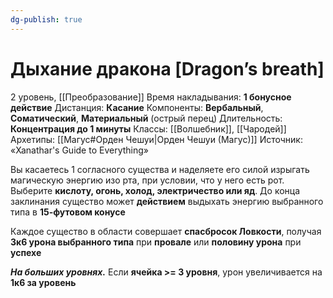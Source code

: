 ```yaml
---
dg-publish: true
---
```

# Дыхание дракона [Dragon’s breath]
2 уровень, [[Преобразование]]
Время накладывания: **1 бонусное действие**
Дистанция: **Касание**
Компоненты: **Вербальный**, **Соматический**, **Материальный** (острый перец)
Длительность: **Концентрация до 1 минуты**
Классы: [[Волшебник]], [[Чародей]]
Архетипы: [[Магус#Орден Чешуи|Орден Чешуи (Магус)]]
Источник: «Xanathar's Guide to Everything»

Вы касаетесь 1 согласного существа и наделяете его силой изрыгать магическую энергию изо рта, при условии, что у него есть рот. Выберите **кислоту, огонь, холод, электричество или яд**. До конца заклинания существо может **действием** выдыхать энергию выбранного типа в **15-футовом конусе**

Каждое существо в области совершает **спасбросок Ловкости**, получая **3к6 урона выбранного типа** при **провале** или **половину урона** при **успехе**

**_На больших уровнях._** Если **ячейка >= 3 уровня**, урон увеличивается на **1к6 за уровень**